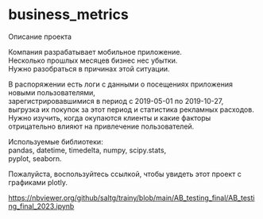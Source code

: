 # business_metrics

Описание проекта

Компания разрабатывает мобильное приложение.  
Несколько прошлых месяцев бизнес нес убытки.  
Нужно разобраться в причинах этой ситуации.  

В распоряжении есть логи с данными о посещениях приложения новыми пользователями,  
зарегистрировавшимися в период с 2019-05-01 по 2019-10-27,  
выгрузка их покупок за этот период и статистика рекламных расходов.  
Нужно изучить, когда окупаются клиенты и какие факторы отрицательно влияют на привлечение пользователей.  


Используемые библиотеки:  
pandas, datetime, timedelta,  numpy,  scipy.stats,  
pyplot,  seaborn.


Пожалуйста, воспользуйтесь ссылкой, чтобы увидеть этот проект с графиками plotly.

https://nbviewer.org/github/saltg/trainy/blob/main/AB_testing_final/AB_testing_final_2023.ipynb

